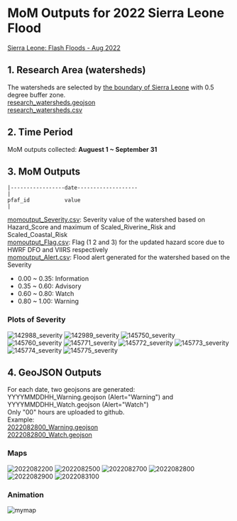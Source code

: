 # MoM Outputs for 2022 Sierra Leone Flood
[Sierra Leone: Flash Floods - Aug 2022](https://reliefweb.int/disaster/ff-2022-000309-sle)  
## 1. Research Area (watersheds) 
The watersheds are selected by [the boundary of Sierra Leone](Sierra_Leone_boundary.geojson) with 0.5 degree buffer zone.  
[research_watersheds.geojson](research_watersheds.geojson)  
[research_watersheds.csv](research_watersheds.csv)
## 2. Time Period 
MoM outputs collected: **Auguest 1 ~ September 31**
## 3. MoM Outputs

```
|-----------------date-------------------
|
pfaf_id           value
|
```
[momoutput_Severity.csv](momoutput_Severity.csv): Severity value of the watershed based on Hazard_Score and maximum of Scaled_Riverine_Risk and Scaled_Coastal_Risk    
[momoutput_Flag.csv](momoutput_Flag.csv): Flag (1 2 and 3) for the updated hazard score due to HWRF DFO and VIIRS respectively   
[momoutput_Alert.csv](momoutput_Alert.csv): Flood alert generated for the watershed based on the Severity 
* 0.00 ~ 0.35: Information
* 0.35 ~ 0.60: Advisory
* 0.60 ~ 0.80: Watch
* 0.80 ~ 1.00: Warning 
### Plots of Severity
![142988_severity](https://user-images.githubusercontent.com/6643873/224601956-a2dbe042-7d7b-4f6f-bf20-e3e1c94c8269.png)
![142989_severity](https://user-images.githubusercontent.com/6643873/224601959-0a74b96a-0612-4a0a-97e7-1d31ede84e24.png)
![145750_severity](https://user-images.githubusercontent.com/6643873/224601960-36b9207e-df2d-4337-803a-080441f6b473.png)
![145760_severity](https://user-images.githubusercontent.com/6643873/224601961-62ff5447-9848-4f3f-bf5e-97d1c2e27c98.png)
![145771_severity](https://user-images.githubusercontent.com/6643873/224601963-1fa2b0ca-b7e2-40b2-9c21-3cff45dcfe3f.png)
![145772_severity](https://user-images.githubusercontent.com/6643873/224601965-c5c1056b-d500-42b7-b460-f4a46be003b4.png)
![145773_severity](https://user-images.githubusercontent.com/6643873/224601967-57ca6180-45ea-4f2a-8ce8-ec56491fae5a.png)
![145774_severity](https://user-images.githubusercontent.com/6643873/224601972-e01894d3-c604-44df-b5c8-71267f9e5efc.png)
![145775_severity](https://user-images.githubusercontent.com/6643873/224601973-8c5c63d9-05df-45b1-95f5-3f0a9708bb67.png)
## 4. GeoJSON Outputs
For each date, two geojsons are generated: YYYYMMDDHH_Warning.geojson (Alert="Warning") and YYYYMMDDHH_Watch.geojson (Alert="Watch")  
Only "00" hours are uploaded to github.  
Example:  
[2022082800_Warning.geojson](geojson/2022082900_Warning.geojson)  
[2022082800_Watch.geojson](geojson/2022082900_Watch.geojson) 
### Maps
![2022082200](https://user-images.githubusercontent.com/6643873/224602746-29c1900c-28ba-46b5-8850-064efb4d1a80.png)
![2022082500](https://user-images.githubusercontent.com/6643873/224602761-615882f3-8db2-4aed-8351-c7a6c5676ba5.png)
![2022082700](https://user-images.githubusercontent.com/6643873/224602785-b3763ee4-fcf5-42a5-960f-3efc0281be22.png)
![2022082800](https://user-images.githubusercontent.com/6643873/224602796-af31d861-0f8f-491a-82c1-fb9e7cc56d87.png)
![2022082900](https://user-images.githubusercontent.com/6643873/224602813-7a981c4d-4e94-431c-b14f-e615152c045b.png)
![2022083100](https://user-images.githubusercontent.com/6643873/224602859-1115bbea-1863-424d-8ab4-9303fe276b11.png)

### Animation
![mymap](https://user-images.githubusercontent.com/6643873/224602927-60746707-83c0-4a35-827b-4da33fc36d17.gif)

